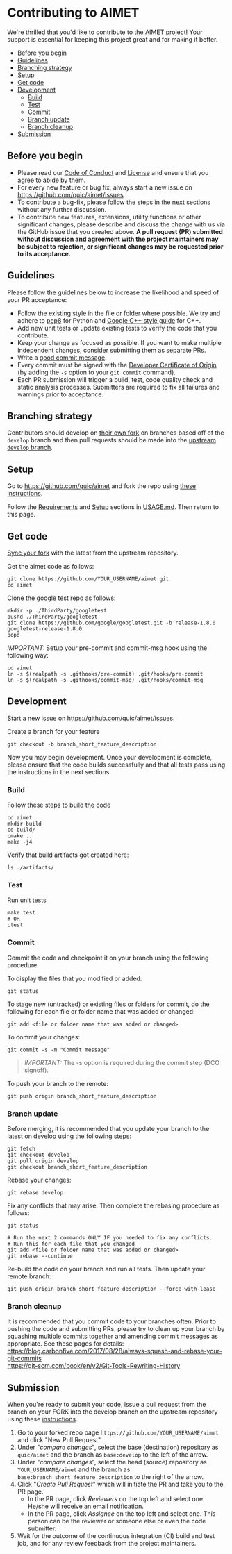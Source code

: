 # Contributing to AIMET
We're thrilled that you'd like to contribute to the AIMET project! Your support is essential for keeping this project great and for making it better.

- [Before you begin](#before-you-begin)
- [Guidelines](#guidelines)
- [Branching strategy](#branching-strategy)
- [Setup](#setup)
- [Get code](#get-code)
- [Development](#development)
  * [Build](#build)
  * [Test](#test)
  * [Commit](#commit)
  * [Branch update](#branch-update)
  * [Branch cleanup](#branch-cleanup)
- [Submission](#submission)

## Before you begin
- Please read our [Code of Conduct](CODE-OF-CONDUCT.md) and [License](LICENSE) and ensure that you agree to abide by them.
- For every new feature or bug fix, always start a new issue on https://github.com/quic/aimet/issues.
- To contribute a bug-fix, please follow the steps in the next sections without any further discussion.
- To contribute new features, extensions, utility functions or other significant changes, please describe and discuss the change with us via the GitHub issue that you created above. **A pull request (PR) submitted without discussion and agreement with the project maintainers may be subject to rejection, or significant changes may be requested prior to its acceptance.**

## Guidelines
Please follow the guidelines below to increase the likelihood and speed of your PR acceptance:
- Follow the existing style in the file or folder where possible. We try and adhere to [pep8](https://www.python.org/dev/peps/pep-0008/) for Python and [Google C++ style guide](https://google.github.io/styleguide/cppguide.html) for C++.
- Add new unit tests or update existing tests to verify the code that you contribute.
- Keep your change as focused as possible. If you want to make multiple independent changes, consider submitting them as separate PRs.
- Write a [good commit message](http://tbaggery.com/2008/04/19/a-note-about-git-commit-messages.html).
- Every commit must be signed with the [Developer Certificate of Origin](https://developercertificate.org) (by adding the `-s` option to your `git commit` command).
- Each PR submission will trigger a build, test, code quality check and static analysis processes. Submitters are required to fix all failures and warnings prior to acceptance.

## Branching strategy
Contributors should develop on [their own fork](https://help.github.com/en/github/getting-started-with-github/fork-a-repo) on branches based off of the `develop` branch and then pull requests should be made into the [upstream `develop` branch](https://github.com/quic/aimet/tree/develop).

## Setup
Go to https://github.com/quic/aimet and fork the repo using [these instructions](https://help.github.com/en/github/getting-started-with-github/fork-a-repo).

Follow the [Requirements](USAGE.md#requirements) and [Setup](USAGE.md#setup-the-environment) sections in [USAGE.md](USAGE.md). Then return to this page.

## Get code
[Sync your fork](https://help.github.com/en/github/collaborating-with-issues-and-pull-requests/syncing-a-fork) with the latest from the upstream repository.

Get the aimet code as follows:
```
git clone https://github.com/YOUR_USERNAME/aimet.git
cd aimet
```
Clone the google test repo as follows:
```
mkdir -p ./ThirdParty/googletest
pushd ./ThirdParty/googletest
git clone https://github.com/google/googletest.git -b release-1.8.0 googletest-release-1.8.0
popd
```
*IMPORTANT:* Setup your pre-commit and commit-msg hook using the following way:
```
cd aimet
ln -s $(realpath -s .githooks/pre-commit) .git/hooks/pre-commit
ln -s $(realpath -s .githooks/commit-msg) .git/hooks/commit-msg
```

## Development
Start a new issue on https://github.com/quic/aimet/issues.

Create a branch for your feature
```
git checkout -b branch_short_feature_description
```

Now you may begin development. Once your development is complete, please ensure that the code builds successfully and that all tests pass using the instructions in the next sections.

### Build
Follow these steps to build the code
```
cd aimet
mkdir build
cd build/
cmake ..
make -j4
```

Verify that build artifacts got created here:
```
ls ./artifacts/
```

### Test
Run unit tests
```
make test
# OR
ctest
```

### Commit
Commit the code and checkpoint it on your branch using the following procedure.

To display the files that you modified or added:
```
git status
```

To stage new (untracked) or existing files or folders for commit, do the following for each file or folder name that was added or changed:
```
git add <file or folder name that was added or changed>
```

To commit your changes:
```
git commit -s -m "Commit message"
```
>*IMPORTANT:* The -s option is required during the commit step (DCO signoff).

To push your branch to the remote:
```
git push origin branch_short_feature_description
```

### Branch update
Before merging, it is recommended that you update your branch to the latest on develop using the following steps:
```
git fetch
git checkout develop
git pull origin develop
git checkout branch_short_feature_description
```
Rebase your changes:
```
git rebase develop
```
Fix any conflicts that may arise. Then complete the rebasing procedure as follows:
```
git status

# Run the next 2 commands ONLY IF you needed to fix any conflicts.
# Run this for each file that you changed
git add <file or folder name that was added or changed>
git rebase --continue
```
Re-build the code on your branch and run all tests. Then update your remote branch:
```
git push origin branch_short_feature_description --force-with-lease
```

### Branch cleanup
It is recommended that you commit code to your branches often. Prior to pushing the code and submitting PRs, please try to clean up your branch by squashing multiple commits together and amending commit messages as appropriate. See these pages for details:  
https://blog.carbonfive.com/2017/08/28/always-squash-and-rebase-your-git-commits  
https://git-scm.com/book/en/v2/Git-Tools-Rewriting-History  

## Submission
When you're ready to submit your code, issue a pull request from the branch on your FORK into the develop branch on the upstream repository using these [instructions](https://help.github.com/en/github/collaborating-with-issues-and-pull-requests/creating-a-pull-request-from-a-fork).
1. Go to your forked repo page `https://github.com/YOUR_USERNAME/aimet` and click "New Pull Request".
1. Under "*compare changes*", select the base (destination) repository as `quic/aimet` and the branch as `base:develop` to the left of the arrow.
1. Under "*compare changes*", select the head (source) repository as `YOUR_USERNAME/aimet` and the branch as `base:branch_short_feature_description` to the right of the arrow.
1. Click "*Create Pull Request*" which will initiate the PR and take you to the PR page.
    - In the PR page, click *Reviewers* on the top left and select one. He/she will receive an email notification.
    - In the PR page, click *Assignee* on the top left and select one. This person can be the reviewer or someone else or even the code submitter.
1. Wait for the outcome of the continuous integration (CI) build and test job, and for any review feedback from the project maintainers.
